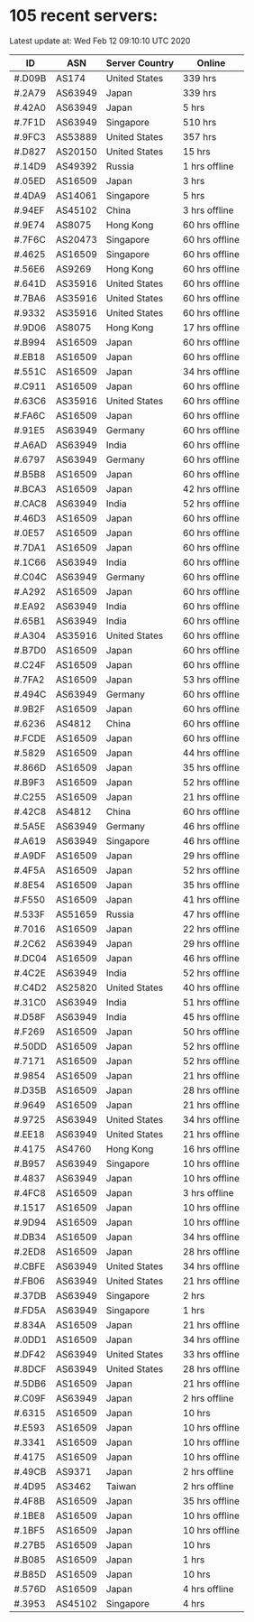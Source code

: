 # 105 recent servers:

Latest update at: Wed Feb 12 09:10:10 UTC 2020

| ID | ASN | Server Country | Online |
| -- | --- | -------------- | ------ |
| #.D09B | AS174 | United States | 339 hrs |
| #.2A79 | AS63949 | Japan | 339 hrs |
| #.42A0 | AS63949 | Japan | 5 hrs |
| #.7F1D | AS63949 | Singapore | 510 hrs |
| #.9FC3 | AS53889 | United States | 357 hrs |
| #.D827 | AS20150 | United States | 15 hrs |
| #.14D9 | AS49392 | Russia | 1 hrs offline |
| #.05ED | AS16509 | Japan | 3 hrs |
| #.4DA9 | AS14061 | Singapore | 5 hrs |
| #.94EF | AS45102 | China | 3 hrs offline |
| #.9E74 | AS8075 | Hong Kong | 60 hrs offline |
| #.7F6C | AS20473 | Singapore | 60 hrs offline |
| #.4625 | AS16509 | Singapore | 60 hrs offline |
| #.56E6 | AS9269 | Hong Kong | 60 hrs offline |
| #.641D | AS35916 | United States | 60 hrs offline |
| #.7BA6 | AS35916 | United States | 60 hrs offline |
| #.9332 | AS35916 | United States | 60 hrs offline |
| #.9D06 | AS8075 | Hong Kong | 17 hrs offline |
| #.B994 | AS16509 | Japan | 60 hrs offline |
| #.EB18 | AS16509 | Japan | 60 hrs offline |
| #.551C | AS16509 | Japan | 34 hrs offline |
| #.C911 | AS16509 | Japan | 60 hrs offline |
| #.63C6 | AS35916 | United States | 60 hrs offline |
| #.FA6C | AS16509 | Japan | 60 hrs offline |
| #.91E5 | AS63949 | Germany | 60 hrs offline |
| #.A6AD | AS63949 | India | 60 hrs offline |
| #.6797 | AS63949 | Germany | 60 hrs offline |
| #.B5B8 | AS16509 | Japan | 60 hrs offline |
| #.BCA3 | AS16509 | Japan | 42 hrs offline |
| #.CAC8 | AS63949 | India | 52 hrs offline |
| #.46D3 | AS16509 | Japan | 60 hrs offline |
| #.0E57 | AS16509 | Japan | 60 hrs offline |
| #.7DA1 | AS16509 | Japan | 60 hrs offline |
| #.1C66 | AS63949 | India | 60 hrs offline |
| #.C04C | AS63949 | Germany | 60 hrs offline |
| #.A292 | AS16509 | Japan | 60 hrs offline |
| #.EA92 | AS63949 | India | 60 hrs offline |
| #.65B1 | AS63949 | India | 60 hrs offline |
| #.A304 | AS35916 | United States | 60 hrs offline |
| #.B7D0 | AS16509 | Japan | 60 hrs offline |
| #.C24F | AS16509 | Japan | 60 hrs offline |
| #.7FA2 | AS16509 | Japan | 53 hrs offline |
| #.494C | AS63949 | Germany | 60 hrs offline |
| #.9B2F | AS16509 | Japan | 60 hrs offline |
| #.6236 | AS4812 | China | 60 hrs offline |
| #.FCDE | AS16509 | Japan | 60 hrs offline |
| #.5829 | AS16509 | Japan | 44 hrs offline |
| #.866D | AS16509 | Japan | 35 hrs offline |
| #.B9F3 | AS16509 | Japan | 52 hrs offline |
| #.C255 | AS16509 | Japan | 21 hrs offline |
| #.42C8 | AS4812 | China | 60 hrs offline |
| #.5A5E | AS63949 | Germany | 46 hrs offline |
| #.A619 | AS63949 | Singapore | 46 hrs offline |
| #.A9DF | AS16509 | Japan | 29 hrs offline |
| #.4F5A | AS16509 | Japan | 52 hrs offline |
| #.8E54 | AS16509 | Japan | 35 hrs offline |
| #.F550 | AS16509 | Japan | 41 hrs offline |
| #.533F | AS51659 | Russia | 47 hrs offline |
| #.7016 | AS16509 | Japan | 22 hrs offline |
| #.2C62 | AS63949 | Japan | 29 hrs offline |
| #.DC04 | AS16509 | Japan | 46 hrs offline |
| #.4C2E | AS63949 | India | 52 hrs offline |
| #.C4D2 | AS25820 | United States | 40 hrs offline |
| #.31C0 | AS63949 | India | 51 hrs offline |
| #.D58F | AS63949 | India | 45 hrs offline |
| #.F269 | AS16509 | Japan | 50 hrs offline |
| #.50DD | AS16509 | Japan | 52 hrs offline |
| #.7171 | AS16509 | Japan | 52 hrs offline |
| #.9854 | AS16509 | Japan | 21 hrs offline |
| #.D35B | AS16509 | Japan | 28 hrs offline |
| #.9649 | AS16509 | Japan | 21 hrs offline |
| #.9725 | AS63949 | United States | 34 hrs offline |
| #.EE18 | AS63949 | United States | 21 hrs offline |
| #.4175 | AS4760 | Hong Kong | 16 hrs offline |
| #.B957 | AS63949 | Singapore | 10 hrs offline |
| #.4837 | AS63949 | Japan | 10 hrs offline |
| #.4FC8 | AS16509 | Japan | 3 hrs offline |
| #.1517 | AS16509 | Japan | 10 hrs offline |
| #.9D94 | AS16509 | Japan | 10 hrs offline |
| #.DB34 | AS16509 | Japan | 34 hrs offline |
| #.2ED8 | AS16509 | Japan | 28 hrs offline |
| #.CBFE | AS63949 | United States | 34 hrs offline |
| #.FB06 | AS63949 | United States | 21 hrs offline |
| #.37DB | AS63949 | Singapore | 2 hrs |
| #.FD5A | AS63949 | Singapore | 1 hrs |
| #.834A | AS16509 | Japan | 21 hrs offline |
| #.0DD1 | AS16509 | Japan | 34 hrs offline |
| #.DF42 | AS63949 | United States | 33 hrs offline |
| #.8DCF | AS63949 | United States | 28 hrs offline |
| #.5DB6 | AS16509 | Japan | 21 hrs offline |
| #.C09F | AS63949 | Japan | 2 hrs offline |
| #.6315 | AS16509 | Japan | 10 hrs |
| #.E593 | AS16509 | Japan | 10 hrs offline |
| #.3341 | AS16509 | Japan | 10 hrs offline |
| #.4175 | AS16509 | Japan | 10 hrs offline |
| #.49CB | AS9371 | Japan | 2 hrs offline |
| #.4D95 | AS3462 | Taiwan | 2 hrs offline |
| #.4F8B | AS16509 | Japan | 35 hrs offline |
| #.1BE8 | AS16509 | Japan | 10 hrs offline |
| #.1BF5 | AS16509 | Japan | 10 hrs offline |
| #.27B5 | AS16509 | Japan | 10 hrs |
| #.B085 | AS16509 | Japan | 1 hrs |
| #.B85D | AS16509 | Japan | 10 hrs |
| #.576D | AS16509 | Japan | 4 hrs offline |
| #.3953 | AS45102 | Singapore | 4 hrs |

